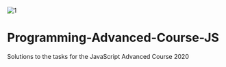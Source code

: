 ![1](https://user-images.githubusercontent.com/51271834/82707676-31e69580-9c85-11ea-804b-60df04d4dabf.jpg)
# Programming-Advanced-Course-JS
Solutions to the tasks for the JavaScript Advanced Course 2020  
